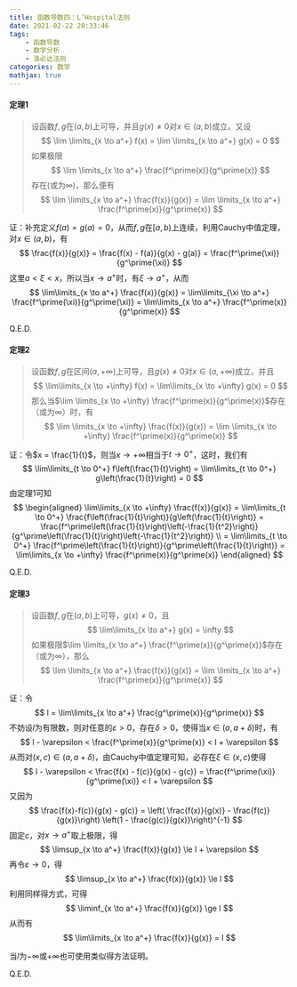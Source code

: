 ```yaml
---
title: 函数导数四：L’Hospital法则
date: 2021-02-22 20:33:46
tags:
    - 函数导数
    - 数学分析
    - 洛必达法则
categories: 数学
mathjax: true
---
```


#### 定理1
> 设函数$f,g$在$(a,b)$上可导，并且$g(x) \ne 0$对$x \in (a,b)$成立。又设
$$
    \lim \limits_{x \to a^+} f(x) = \lim \limits_{x \to a^+} g(x) = 0
$$
如果极限
$$
    \lim \limits_{x \to a^+} \frac{f^\prime(x)}{g^\prime(x)}
$$
存在(或为$\infty$)，那么便有
$$
    \lim \limits_{x \to a^+} \frac{f(x)}{g(x)} = \lim \limits_{x \to a^+} \frac{f^\prime(x)}{g^\prime(x)}
$$

<!--more-->

证：补充定义$f(a) = g(a) = 0$，从而$f,g$在$[a,b)$上连续，利用Cauchy中值定理，对$x \in (a,b)$，有
$$
    \frac{f(x)}{g(x)} = \frac{f(x) - f(a)}{g(x) - g(a)} = \frac{f^\prime(\xi)}{g^\prime(\xi)}
$$
这里$a < \xi < x$，所以当$x \to a^+$时，有$\xi \to a^+$，从而
$$
    \lim\limits_{x \to a^+} \frac{f(x)}{g(x)} = \lim\limits_{\xi \to a^+} \frac{f^\prime(\xi)}{g^\prime(\xi)} = \lim\limits_{x \to a^+} \frac{f^\prime(x)}{g^\prime(x)}
$$

Q.E.D.

#### 定理2
> 设函数$f,g$在区间$(a,+\infty)$上可导，且$g(x) \ne 0$对$x \in (a, +\infty)$成立，并且
$$
    \lim\limits_{x \to +\infty} f(x) = \lim\limits_{x \to +\infty} g(x) = 0
$$
那么当$\lim \limits_{x \to +\infty} \frac{f^\prime(x)}{g^\prime(x)}$存在（或为$\infty$）时，有
$$
    \lim \limits_{x \to +\infty} \frac{f(x)}{g(x)} = \lim \limits_{x \to +\infty} \frac{f^\prime(x)}{g^\prime(x)}
$$

证：令$x = \frac{1}{t}$，则当$x \to +\infty$相当于$t \to 0^+$，这时，我们有
$$
    \lim\limits_{t \to 0^+} f\left(\frac{1}{t}\right) = \lim\limits_{t \to 0^+} g\left(\frac{1}{t}\right) = 0
$$
由定理1可知
$$
\begin{aligned}
    \lim\limits_{x \to +\infty} \frac{f(x)}{g(x)} = \lim\limits_{t \to 0^+} \frac{f\left(\frac{1}{t}\right)}{g\left(\frac{1}{t}\right)} = \frac{f^\prime\left(\frac{1}{t}\right)\left(-\frac{1}{t^2}\right)}{g^\prime\left(\frac{1}{t}\right)\left(-\frac{1}{t^2}\right)} \\ = \lim\limits_{t \to 0^+} \frac{f^\prime\left(\frac{1}{t}\right)}{g^\prime\left(\frac{1}{t}\right)} = \lim\limits_{x \to +\infty} \frac{f^\prime(x)}{g^\prime(x)}
\end{aligned}
$$

Q.E.D.

#### 定理3
> 设函数$f,g$在$(a,b)$上可导，$g(x) \ne 0$，且
$$
    \lim\limits_{x \to a^+} g(x) = \infty
$$
如果极限$\lim \limits_{x \to a^+} \frac{f^\prime(x)}{g^\prime(x)}$存在（或为$\infty$），那么
$$
    \lim \limits_{x \to a^+} \frac{f(x)}{g(x)} = \lim \limits_{x \to a^+} \frac{f^\prime(x)}{g^\prime(x)}
$$

证：令
$$
    l = \lim\limits_{x \to a^+} \frac{g^\prime(x)}{g^\prime(x)}
$$
不妨设$l$为有限数，则对任意的$\varepsilon > 0$，存在$\delta > 0$，使得当$x \in (a, a+\delta)$时，有
$$
    l - \varepsilon < \frac{f^\prime(x)}{g^\prime(x)} < l + \varepsilon 
$$
从而对$(x,c) \in (a, a+\delta)$，由Cauchy中值定理可知，必存在$\xi \in (x,c)$使得
$$
    l - \varepsilon < \frac{f(x) - f(c)}{g(x) - g(c)} = \frac{f^\prime(\xi)}{g^\prime(\xi)} < l + \varepsilon
$$
又因为
$$
    \frac{f(x)-f(c)}{g(x) - g(c)} = \left( \frac{f(x)}{g(x)} - \frac{f(c)}{g(x)}\right) \left(1 - \frac{g(c)}{g(x)}\right)^{-1}
$$
固定$c$，对$x \to a^+$取上极限，得
$$
    \limsup_{x \to a^+} \frac{f(x)}{g(x)} \le l + \varepsilon
$$
再令$\varepsilon \to 0$，得
$$
    \limsup_{x \to a^+} \frac{f(x)}{g(x)} \le l
$$
利用同样得方式，可得
$$
    \liminf_{x \to a^+} \frac{f(x)}{g(x)} \ge l
$$
从而有
$$
    \lim\limits_{x \to a^+} \frac{f(x)}{g(x)} = l
$$

当$l$为$-\infty$或$+\infty$也可使用类似得方法证明。

Q.E.D.
